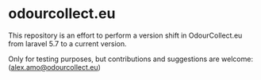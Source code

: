 # odourcollect.eu

This repository is an effort to perform a version shift in OdourCollect.eu from laravel 5.7 to a current version.

Only for testing purposes, but contributions and suggestions are welcome: (alex.amo@odourcollect.eu)
